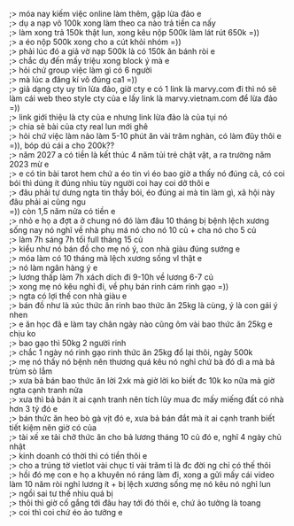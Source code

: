 ;> móa nay kiếm việc online làm thêm, gặp lừa đảo e<br>
;> dụ a nạp vô 100k xong làm theo ca nào trả tiền ca nấy<br>
;> làm xong trả 150k thật lun, xong kêu nộp 500k làm lát rút 650k =))<br>
;> a éo nộp 500k xong cho a cút khỏi nhóm =))<br>
;> phải lúc đó a giả vờ nạp 500k là có 150k ăn bánh ròi e<br>
;> chắc dụ đến mấy triệu xong block ý mà e<br>
;> hỏi chứ group việc làm gì có 6 người<br>
;> mà lúc a đăng kí vô đúng ca1 =))<br>
;> giả dạng cty uy tín lừa đảo, giờ cty e có 1 link là marvy.com đi thì nó sẽ làm cái web theo style cty của e lấy link là marvy.vietnam.com để lừa đảo =))<br>
;> link giới thiệu là cty của e nhưng link lừa đảo là của tụi nó<br>
;> chia sẻ bài của cty real lun mới ghê<br>
;> hỏi chứ việc làm nảo làm 5-10 phút ăn vài trăm nghàn, có làm đũy thôi e =)), bóp dú cái a cho 200k??<br>
;> năm 2027 a có tiền là kết thúc 4 năm tủi trẻ chật vật, a ra trường năm 2023 mừ e<br>
;> e có tin bài tarot hem chứ a éo tin vì éo bao giờ a thấy nó đúng cả, có coi bói thì dúng ít đúng nhìu tùy người coi hay coi dở thôi e<br>
;> đâu phải tự dưng ngta tin thầy bói, éo đúng ai mà tin làm gì, xã  hội này đâu phải ai cũng ngu<br>
=)) còn 1,5 năm nửa có tiền e<br>
;> nhỏ e họ a đợt a ở chung nó đó làm đâu 10 tháng bị bệnh lệch xương sống nay nó nghĩ về nhà phụ má nó cho nó 10 củ + cha nó cho 5 củ<br>
;> làm 7h sáng 7h tối full tháng 15 củ<br>
;> kiểu như nó bán đồ cho mẹ nó ý, con nhà giàu đúng sướng e<br>
;> móa làm có 10 tháng mà lệch xương sống vl thật e<br>
;> nó làm ngân hàng ý e<br>
;> lương thấp làm 7h xách dích đi 9-10h về lương 6-7 củ<br>
;> xong mẹ nó kêu nghỉ đi, về phụ bán rinh cám rinh gạo =))<br>
;> ngta có lợi thế con nhà giàu e<br>
;> bán đồ như là xúc thức ăn rinh bao thức ăn 25kg là cùng, ý là con gái ý nhen<br>
;> e ăn học đã e làm tay chân ngày nào cũng ôm vài bao thức ăn 25kg e chịu ko<br>
;> bao gạo thì 50kg 2 người rinh<br>
;> chắc 1 ngày nó rinh gạo rinh thức ăn 25kg đổ lại thôi, ngày 500k<br>
;> mẹ nó thấy nó bệnh nên thương quá kêu nó nghỉ chứ bà đó dì a mà bả trùm sò lắm<br>
;> xưa bả bán bao thức ăn lời 2xk mà giờ lời ko biết đc 10k ko nữa mà giờ ngta cạnh tranh nửa<br>
;> xưa thì bả bán ít ai cạnh tranh nên tích lũy mua đc mấy miếng đất có nhà hơn 3 tỷ đó e<br>
;> bán thức ăn heo bò gà vịt đó e, xưa bả bán đắt mà ít ai cạnh tranh biết tiết kiệm nên giờ có của<br>
;> tài xế xe tải chở thức ăn cho bả lương tháng 10 củ đó e, nghĩ 4 ngày chủ nhật<br>
;> kinh doanh có thời thì có tiền thôi e<br>
;> cho a trúng tờ vietlot vài chục tỉ vài trăm tỉ là đc đời ng chỉ có thế thôi<br>
;> hồi đó mẹ con e họ a khuyên nó ráng làm đi, xong a gửi mấy cái video làm 10 năm ròi nghỉ lương ít + bị lệch xương sống mẹ nó kêu nó nghỉ lun<br>
;> ngồi sai tư thế nhìu quá bị<br>
;> thôi thì giờ cố gắng tới đâu hay tới đó thôi e, chứ ảo tưởng là toang<br>
;> coi thì coi chứ éo ảo tưởng e
